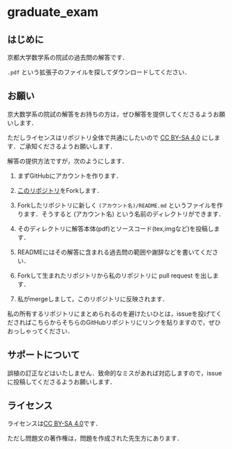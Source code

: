 # graduate_exam

## はじめに

京都大学数学系の院試の過去問の解答です．

`.pdf` という拡張子のファイルを探してダウンロードしてください．

## お願い

京大数学系の院試の解答をお持ちの方は，ぜひ解答を提供してくださるようお願いします．

ただしライセンスはリポジトリ全体で共通にしたいので [CC BY-SA 4.0](https://creativecommons.org/licenses/by-sa/4.0/deed.ja) にします．ご承知くださるようお願いします．

解答の提供方法ですが，次のようにします．

1. まずGitHubにアカウントを作ります．

1. [このリポジトリ](https://github.com/Seasawher/graduate_exam)をForkします．

2. Forkしたリポジトリに新しく `(アカウント名)/README.md` というファイルを作ります．そうすると (アカウント名) という名前のディレクトリができます．
 
3. そのディレクトリに解答本体(pdf)とソースコード(tex,imgなど)を投稿します．

4. READMEにはその解答に含まれる過去問の範囲や謝辞などを書いてください．

5. Forkして生まれたリポジトリから私のリポジトリに pull request を出します．

6. 私がmergeしまして，このリポジトリに反映されます．

私の所有するリポジトリにまとめられるのを避けたいひとは，issueを投げてくださればこちらからそちらのGitHubリポジトリにリンクを貼りますので，ぜひおっしゃってください．

## サポートについて

誤植の訂正などはいたしません．致命的なミスがあれば対応しますので，issueに投稿してくださるようお願いします．

## ライセンス

ライセンスは[CC BY-SA 4.0](https://creativecommons.org/licenses/by-sa/4.0/deed.ja)です．

ただし問題文の著作権は，問題を作成された先生方にあります．




